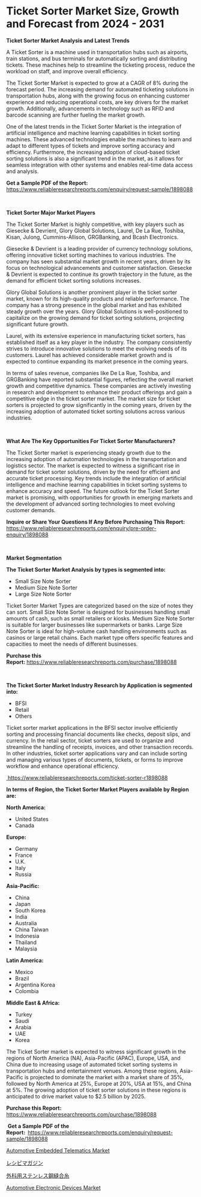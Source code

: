 <p><h1>Ticket Sorter Market Size, Growth and Forecast from 2024 - 2031</h1></p><p><strong>Ticket Sorter Market Analysis and Latest Trends</strong></p>
<p><p>A Ticket Sorter is a machine used in transportation hubs such as airports, train stations, and bus terminals for automatically sorting and distributing tickets. These machines help to streamline the ticketing process, reduce the workload on staff, and improve overall efficiency.</p><p>The Ticket Sorter Market is expected to grow at a CAGR of 8% during the forecast period. The increasing demand for automated ticketing solutions in transportation hubs, along with the growing focus on enhancing customer experience and reducing operational costs, are key drivers for the market growth. Additionally, advancements in technology such as RFID and barcode scanning are further fueling the market growth.</p><p>One of the latest trends in the Ticket Sorter Market is the integration of artificial intelligence and machine learning capabilities in ticket sorting machines. These advanced technologies enable the machines to learn and adapt to different types of tickets and improve sorting accuracy and efficiency. Furthermore, the increasing adoption of cloud-based ticket sorting solutions is also a significant trend in the market, as it allows for seamless integration with other systems and enables real-time data access and analysis.</p></p>
<p><strong>Get a Sample PDF of the Report:&nbsp;</strong> <a href="https://www.reliableresearchreports.com/enquiry/request-sample/1898088">https://www.reliableresearchreports.com/enquiry/request-sample/1898088</a></p>
<p>&nbsp;</p>
<p><strong>Ticket Sorter Major Market Players</strong></p>
<p><p>The Ticket Sorter Market is highly competitive, with key players such as Giesecke & Devrient, Glory Global Solutions, Laurel, De La Rue, Toshiba, Kisan, Julong, Cummins-Allison, GRGBanking, and Bcash Electronics. </p><p>Giesecke & Devrient is a leading provider of currency technology solutions, offering innovative ticket sorting machines to various industries. The company has seen substantial market growth in recent years, driven by its focus on technological advancements and customer satisfaction. Giesecke & Devrient is expected to continue its growth trajectory in the future, as the demand for efficient ticket sorting solutions increases.</p><p>Glory Global Solutions is another prominent player in the ticket sorter market, known for its high-quality products and reliable performance. The company has a strong presence in the global market and has exhibited steady growth over the years. Glory Global Solutions is well-positioned to capitalize on the growing demand for ticket sorting solutions, projecting significant future growth.</p><p>Laurel, with its extensive experience in manufacturing ticket sorters, has established itself as a key player in the industry. The company consistently strives to introduce innovative solutions to meet the evolving needs of its customers. Laurel has achieved considerable market growth and is expected to continue expanding its market presence in the coming years.</p><p>In terms of sales revenue, companies like De La Rue, Toshiba, and GRGBanking have reported substantial figures, reflecting the overall market growth and competitive dynamics. These companies are actively investing in research and development to enhance their product offerings and gain a competitive edge in the ticket sorter market. The market size for ticket sorters is projected to grow significantly in the coming years, driven by the increasing adoption of automated ticket sorting solutions across various industries.</p></p>
<p>&nbsp;</p>
<p><strong>What Are The Key Opportunities For Ticket Sorter Manufacturers?</strong></p>
<p><p>The Ticket Sorter market is experiencing steady growth due to the increasing adoption of automation technologies in the transportation and logistics sector. The market is expected to witness a significant rise in demand for ticket sorter solutions, driven by the need for efficient and accurate ticket processing. Key trends include the integration of artificial intelligence and machine learning capabilities in ticket sorting systems to enhance accuracy and speed. The future outlook for the Ticket Sorter market is promising, with opportunities for growth in emerging markets and the development of advanced sorting technologies to meet evolving customer demands.</p></p>
<p><strong>Inquire or Share Your Questions If Any Before Purchasing This Report:</strong> <a href="https://www.reliableresearchreports.com/enquiry/pre-order-enquiry/1898088">https://www.reliableresearchreports.com/enquiry/pre-order-enquiry/1898088</a></p>
<p>&nbsp;</p>
<p><strong>Market Segmentation</strong></p>
<p><strong>The Ticket Sorter Market Analysis by types is segmented into:</strong></p>
<p><ul><li>Small Size Note Sorter</li><li>Medium Size Note Sorter</li><li>Large Size Note Sorter</li></ul></p>
<p><p>Ticket Sorter Market Types are categorized based on the size of notes they can sort. Small Size Note Sorter is designed for businesses handling small amounts of cash, such as small retailers or kiosks. Medium Size Note Sorter is suitable for larger businesses like supermarkets or banks. Large Size Note Sorter is ideal for high-volume cash handling environments such as casinos or large retail chains. Each market type offers specific features and capacities to meet the needs of different businesses.</p></p>
<p><strong>Purchase this Report:&nbsp;</strong><a href="https://www.reliableresearchreports.com/purchase/1898088">https://www.reliableresearchreports.com/purchase/1898088</a></p>
<p>&nbsp;</p>
<p><strong>The Ticket Sorter Market Industry Research by Application is segmented into:</strong></p>
<p><ul><li>BFSI</li><li>Retail</li><li>Others</li></ul></p>
<p><p>Ticket sorter market applications in the BFSI sector involve efficiently sorting and processing financial documents like checks, deposit slips, and currency. In the retail sector, ticket sorters are used to organize and streamline the handling of receipts, invoices, and other transaction records. In other industries, ticket sorter applications vary and can include sorting and managing various types of documents, tickets, or forms to improve workflow and enhance operational efficiency.</p></p>
<p><a href="https://www.reliableresearchreports.com/ticket-sorter-r1898088">&nbsp;https://www.reliableresearchreports.com/ticket-sorter-r1898088</a></p>
<p><strong>In terms of Region, the Ticket Sorter Market Players available by Region are:</strong></p>
<p>
    <p> <strong> North America: </strong>
        <ul>
            <li>United States</li>
            <li>Canada</li>
        </ul>
        </p> 
    <p> <strong> Europe: </strong>
        <ul>
            <li>Germany</li>
            <li>France</li>
            <li>U.K.</li>
            <li>Italy</li>
            <li>Russia</li>
        </ul>
        </p> 
    <p> <strong> Asia-Pacific: </strong>
        <ul>
            <li>China</li>
            <li>Japan</li>
            <li>South Korea</li>
            <li>India</li>
            <li>Australia</li>
            <li>China Taiwan</li>
            <li>Indonesia</li>
            <li>Thailand</li>
            <li>Malaysia</li>
        </ul>
        </p> 
    <p> <strong> Latin America: </strong>
        <ul>
            <li>Mexico</li>
            <li>Brazil</li>
            <li>Argentina Korea</li>
            <li>Colombia</li>
        </ul>
        </p> 
    <p> <strong> Middle East & Africa: </strong>
        <ul>
            <li>Turkey</li>
            <li>Saudi</li>
            <li>Arabia</li>
            <li>UAE</li>
            <li>Korea</li>
        </ul>
    </p>
    </p>
<p><p>The Ticket Sorter market is expected to witness significant growth in the regions of North America (NA), Asia-Pacific (APAC), Europe, USA, and China due to increasing usage of automated ticket sorting systems in transportation hubs and entertainment venues. Among these regions, Asia-Pacific is projected to dominate the market with a market share of 35%, followed by North America at 25%, Europe at 20%, USA at 15%, and China at 5%. The growing adoption of ticket sorter solutions in these regions is anticipated to drive market value to $2.5 billion by 2025.</p></p>
<p><strong>Purchase this Report: </strong><a href="https://www.reliableresearchreports.com/purchase/1898088">https://www.reliableresearchreports.com/purchase/1898088</a></p>
<p>&nbsp;<strong>Get a Sample PDF of the Report:&nbsp;&nbsp;</strong><a href="https://www.reliableresearchreports.com/enquiry/request-sample/1898088">https://www.reliableresearchreports.com/enquiry/request-sample/1898088</a></p>
<p><strong></strong></p>
<p><p><a href="https://www.linkedin.com/pulse/automotive-embedded-telematics-market-comprehensive-lqmee?trackingId=eN%2BadqBn89tqITX355z7ew%3D%3D">Automotive Embedded Telematics Market</a></p><p><a href="https://medium.com/@jackpeters644/%E3%83%AC%E3%82%B7%E3%83%94%E3%83%9E%E3%82%AC%E3%82%B8%E3%83%B3%E5%B8%82%E5%A0%B4%E5%88%86%E6%9E%90-%E3%81%9D%E3%81%AEcagr-%E5%B8%82%E5%A0%B4%E3%82%BB%E3%82%B0%E3%83%A1%E3%83%B3%E3%83%86%E3%83%BC%E3%82%B7%E3%83%A7%E3%83%B3-%E3%81%8A%E3%82%88%E3%81%B3%E3%82%B0%E3%83%AD%E3%83%BC%E3%83%90%E3%83%AB%E7%94%A3%E6%A5%AD%E6%A6%82%E6%B3%81-5a2c88cf289e">レシピマガジン</a></p><p><a href="https://medium.com/@jackpeters644/%E6%89%8B%E8%A1%93%E7%94%A8%E3%82%B9%E3%83%86%E3%83%B3%E3%83%AC%E3%82%B9%E8%A3%BD%E7%B8%AB%E5%90%88%E7%B3%B8%E5%B8%82%E5%A0%B4-2031%E5%B9%B4%E3%81%BE%E3%81%A7%E3%81%AE%E6%88%90%E5%8A%9F%E3%81%99%E3%82%8B%E3%83%93%E3%82%B8%E3%83%8D%E3%82%B9%E6%88%A6%E7%95%A5%E3%81%AE%E9%8D%B5-2109018b306f">外科用ステンレス鋼縫合糸</a></p><p><a href="https://www.linkedin.com/pulse/automotive-electronic-devices-market-furnish-information-kbc7e?trackingId=7r4LbjKCOdrob34hxsu7Hg%3D%3D">Automotive Electronic Devices Market</a></p></p>